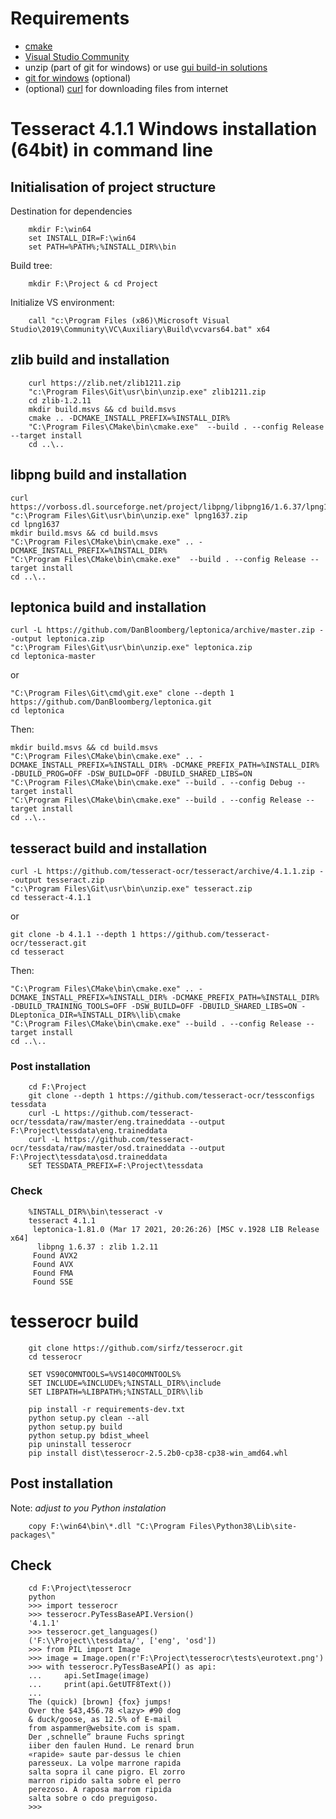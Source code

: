# Requirements

* [cmake](https://cmake.org/download)
* [Visual Studio Community](https://visualstudio.microsoft.com/thank-you-downloading-visual-studio/?sku=Community&rel=16)
* unzip (part of git for windows) or use [gui build-in solutions](https://support.microsoft.com/en-us/windows/zip-and-unzip-files-f6dde0a7-0fec-8294-e1d3-703ed85e7ebc)
* [git for windows](https://git-scm.com/download/win) (optional)
* (optional) [curl](https://curl.se/windows/) for downloading files from internet


# Tesseract 4.1.1 Windows installation (64bit) in command line

## Initialisation of project structure

Destination for dependencies
```
    mkdir F:\win64
    set INSTALL_DIR=F:\win64
    set PATH=%PATH%;%INSTALL_DIR%\bin
```

Build tree:
```
    mkdir F:\Project & cd Project
```

Initialize VS environment:
```
    call "c:\Program Files (x86)\Microsoft Visual Studio\2019\Community\VC\Auxiliary\Build\vcvars64.bat" x64
```

## zlib build and installation

```
    curl https://zlib.net/zlib1211.zip
    "c:\Program Files\Git\usr\bin\unzip.exe" zlib1211.zip
    cd zlib-1.2.11
    mkdir build.msvs && cd build.msvs
    cmake .. -DCMAKE_INSTALL_PREFIX=%INSTALL_DIR%
    "C:\Program Files\CMake\bin\cmake.exe"  --build . --config Release --target install
    cd ..\..
```

## libpng build and installation

    curl https://vorboss.dl.sourceforge.net/project/libpng/libpng16/1.6.37/lpng1637.zip
    "c:\Program Files\Git\usr\bin\unzip.exe" lpng1637.zip
    cd lpng1637
    mkdir build.msvs && cd build.msvs
    "C:\Program Files\CMake\bin\cmake.exe" .. -DCMAKE_INSTALL_PREFIX=%INSTALL_DIR%
    "C:\Program Files\CMake\bin\cmake.exe"  --build . --config Release --target install
    cd ..\..

## leptonica build and installation

    curl -L https://github.com/DanBloomberg/leptonica/archive/master.zip --output leptonica.zip
    "c:\Program Files\Git\usr\bin\unzip.exe" leptonica.zip
    cd leptonica-master

or

    "C:\Program Files\Git\cmd\git.exe" clone --depth 1 https://github.com/DanBloomberg/leptonica.git
    cd leptonica

Then:

    mkdir build.msvs && cd build.msvs
    "C:\Program Files\CMake\bin\cmake.exe" .. -DCMAKE_INSTALL_PREFIX=%INSTALL_DIR% -DCMAKE_PREFIX_PATH=%INSTALL_DIR% -DBUILD_PROG=OFF -DSW_BUILD=OFF -DBUILD_SHARED_LIBS=ON
    "C:\Program Files\CMake\bin\cmake.exe" --build . --config Debug --target install
    "C:\Program Files\CMake\bin\cmake.exe" --build . --config Release --target install
    cd ..\..


## tesseract build and installation

    curl -L https://github.com/tesseract-ocr/tesseract/archive/4.1.1.zip --output tesseract.zip
    "c:\Program Files\Git\usr\bin\unzip.exe" tesseract.zip
    cd tesseract-4.1.1

or

    git clone -b 4.1.1 --depth 1 https://github.com/tesseract-ocr/tesseract.git
    cd tesseract

Then:

    "C:\Program Files\CMake\bin\cmake.exe" .. -DCMAKE_INSTALL_PREFIX=%INSTALL_DIR% -DCMAKE_PREFIX_PATH=%INSTALL_DIR% -DBUILD_TRAINING_TOOLS=OFF -DSW_BUILD=OFF -DBUILD_SHARED_LIBS=ON -DLeptonica_DIR=%INSTALL_DIR%\lib\cmake
    "C:\Program Files\CMake\bin\cmake.exe" --build . --config Release --target install
    cd ..\..

### Post installation

```
    cd F:\Project
    git clone --depth 1 https://github.com/tesseract-ocr/tessconfigs tessdata
    curl -L https://github.com/tesseract-ocr/tessdata/raw/master/eng.traineddata --output F:\Project\tessdata\eng.traineddata
    curl -L https://github.com/tesseract-ocr/tessdata/raw/master/osd.traineddata --output F:\Project\tessdata\osd.traineddata
    SET TESSDATA_PREFIX=F:\Project\tessdata
```

### Check

```
    %INSTALL_DIR%\bin\tesseract -v
    tesseract 4.1.1
     leptonica-1.81.0 (Mar 17 2021, 20:26:26) [MSC v.1928 LIB Release x64]
      libpng 1.6.37 : zlib 1.2.11
     Found AVX2
     Found AVX
     Found FMA
     Found SSE
```

# tesserocr build

```
    git clone https://github.com/sirfz/tesserocr.git
    cd tesserocr
```

```
    SET VS90COMNTOOLS=%VS140COMNTOOLS%
    SET INCLUDE=%INCLUDE%;%INSTALL_DIR%\include
    SET LIBPATH=%LIBPATH%;%INSTALL_DIR%\lib

    pip install -r requirements-dev.txt
    python setup.py clean --all
    python setup.py build
    python setup.py bdist_wheel
    pip uninstall tesserocr
    pip install dist\tesserocr-2.5.2b0-cp38-cp38-win_amd64.whl
```

## Post installation

Note: _adjust to you Python instalation_
```
    copy F:\win64\bin\*.dll "C:\Program Files\Python38\Lib\site-packages\"

```

## Check

```
    cd F:\Project\tesserocr
    python
    >>> import tesserocr
    >>> tesserocr.PyTessBaseAPI.Version()
    '4.1.1'
    >>> tesserocr.get_languages()
    ('F:\\Project\\tessdata/', ['eng', 'osd'])
    >>> from PIL import Image
    >>> image = Image.open(r'F:\Project\tesserocr\tests\eurotext.png')
    >>> with tesserocr.PyTessBaseAPI() as api:
    ...     api.SetImage(image)
    ...     print(api.GetUTF8Text())
    ...
    The (quick) [brown] {fox} jumps!
    Over the $43,456.78 <lazy> #90 dog
    & duck/goose, as 12.5% of E-mail
    from aspammer@website.com is spam.
    Der ,schnelle” braune Fuchs springt
    iiber den faulen Hund. Le renard brun
    «rapide» saute par-dessus le chien
    paresseux. La volpe marrone rapida
    salta sopra il cane pigro. El zorro
    marron ripido salta sobre el perro
    perezoso. A raposa marrom ripida
    salta sobre o cdo preguigoso.
    >>>
```
